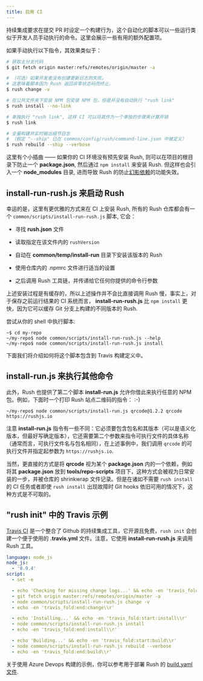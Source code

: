 ```yaml
---
title: 启用 CI
---
```


持续集成要求在提交 PR 时设定一个构建行为，这个自动化的脚本可以一些运行类似于开发人员手动执行的命令。这里会展示一些有用的额外配置项。

如果手动执行以下指令，其效果类似于：

```sh
# 获取主分支代码
$ git fetch origin master:refs/remotes/origin/master -a

# （可选）如果开发者没有创建更新日志则失败。
# 这意味着脚本因为 Rush 返回非零状态码而终止。
$ rush change -v

# 在公共文件夹下安装 NPM 包安装 NPM 包，但是并没有自动执行 "rush link"
$ rush install --no-link

# 单独执行 "rush link", 这样 CI 可以将其作为一个单独的步骤来计算开销
$ rush link

# 全量构建并实时输出细节日志
# （假定 "--ship" 已在 common/config/rush/command-line.json 中被定义）
$ rush rebuild --ship --verbose
```

这里有个小插曲 —— 如果你的 CI 环境没有预先安装 Rush, 则可以在项目的根目录下防止一个 **package.json**, 然后通过 `npm install` 来安装 Rush. 但这样也会引入一个 **node_modules** 目录, 进而导致 Rush 的防止[幻影依赖](../../advanced/phantom_deps)的功能失效。

## install-run-rush.js 来启动 Rush

幸运的是，这里有更优雅的方式来在 CI 上安装 Rush, 所有的 Rush 仓库都会有一个 `common/scripts/install-run-rush.js` 脚本, 它会：

- 寻找 **rush.json** 文件

- 读取指定在该文件内的 `rushVersion`

- 自动在 **common/temp/install-run** 目录下安装该版本的 Rush

- 使用仓库内的 .npmrc 文件进行适当的设置

- 之后调用 Rush 工具链，并传递给它任何你提供的命令行参数

上述安装过程是有缓存的，所以上述操作并不会比直接调用 Rush 慢，事实上，对于保存之前运行结果的 CI 系统而言， **install-run-rush.js** 比 `npm install` 更快，因为它可以缓存 Git 分支上构建的不同版本的 Rush.

尝试从你的 shell 中执行脚本:

```
~$ cd my-repo
~/my-repo$ node common/scripts/install-run-rush.js --help
~/my-repo$ node common/scripts/install-run-rush.js install
```

下面我们将介绍如何将这个脚本包含到 Travis 构建定义中。

## install-run.js 来执行其他命令

此外，Rush 也提供了第二个脚本 **install-run.js** 允许你借此来执行任意的 NPM 包。例如，下面时一个打印 Rush 站点二维码的指令： :-)

```
~/my-repo$ node common/scripts/install-run.js qrcode@1.2.2 qrcode https://rushjs.io
```

注意 **install-run.js** 指令有一些不同：它必须要包含包名和其版本（可以是语义化版本，但最好写确定版本），它还需要第二个参数来指令可执行文件的具体名称（通常而言，可执行文件名与包名相同），在上述事例中，我们调用 `qrcode` 的可执行文件并指定起参数为 `https://rushjs.io`.

当然，更直接的方式是将 **qrcode** 视为某个 **package.json** 内的一个依赖，例如将其 **package.json** 放到 **tools/repo-scripts** 项目下，这种方式会被视为日常安装的一步，并被仓库的 shrinkwrap 文件记录。但是在诸如不需要 `rush install` 的 CI 任务或者即使 `rush install` 出现故障时 Git hooks 依旧可用的情况下，这种方式是不可取的。

## "rush init" 中的 Travis 示例

[Travis CI](https://travis-ci.com/) 是一个整合了 Github 的持续集成工具，它开源且免费，`rush init` 会创建一个便于使用的 **.travis.yml** 文件。注意，它使用 **install-run-rush.js** 来调用 Rush 工具。

```yaml
language: node_js
node_js:
  - '8.9.4'
script:
  - set -e

  - echo 'Checking for missing change logs...' && echo -en 'travis_fold:start:change\\r'
  - git fetch origin master:refs/remotes/origin/master -a
  - node common/scripts/install-run-rush.js change -v
  - echo -en 'travis_fold:end:change\\r'

  - echo 'Installing...' && echo -en 'travis_fold:start:install\\r'
  - node common/scripts/install-run-rush.js install
  - echo -en 'travis_fold:end:install\\r'

  - echo 'Building...' && echo -en 'travis_fold:start:build\\r'
  - node common/scripts/install-run-rush.js rebuild --verbose
  - echo -en 'travis_fold:end:build\\r'
```

关于使用 Azure Devops 构建的示例，你可以参考用于部署 Rush 的 [build.yaml 文件](https://github.com/microsoft/rushstack/blob/master/common/config/azure-pipelines/templates/build.yaml).
